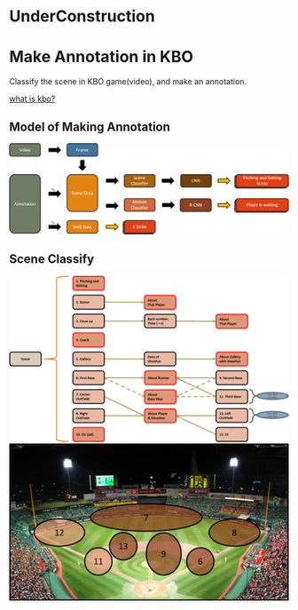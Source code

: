 # UnderConstruction
# Make Annotation in KBO
Classify the scene in KBO game(video), and make an annotation.

[what is kbo?](https://www.koreabaseball.com "Korea Baseball League")

## Model of Making Annotation
![Flow_chart](/PNG/flow_chart.png)

## Scene Classify
![Flow_chart](/PNG/scene_classify.png)
![Flow_chart](/PNG/field_classify.png)